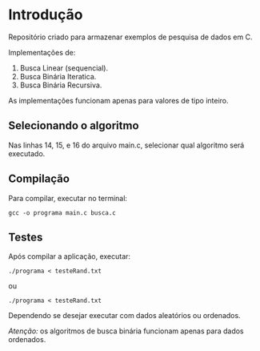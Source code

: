# Introdução

Repositório criado para armazenar exemplos de pesquisa de dados em C.

Implementações de:
1. Busca Linear (sequencial).
2. Busca Binária Iteratica.
3. Busca Binária Recursiva.

As implementações funcionam apenas para valores de tipo inteiro.

## Selecionando o algoritmo

Nas linhas 14, 15, e 16 do arquivo main.c, selecionar qual algoritmo será executado.

## Compilação

Para compilar, executar no terminal:

```
gcc -o programa main.c busca.c
```

## Testes

Após compilar a aplicação, executar:

```
./programa < testeRand.txt
```
ou
```
./programa < testeRand.txt
```

Dependendo se desejar executar com dados aleatórios ou ordenados.

*Atenção:* os algoritmos de busca binária funcionam apenas para dados ordenados.
